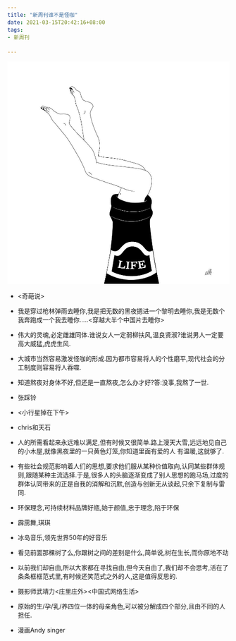 ```yaml
---
title: "新周刊谁不是怪咖"
date: 2021-03-15T20:42:16+08:00
tags:
- 新周刊

---
```


![](/img/新周刊谁不是怪咖.jpg)

- <奇葩说>

- 我是穿过枪林弹雨去睡你,我是把无数的黑夜摁进一个黎明去睡你,我是无数个我奔跑成一个我去睡你.....<穿越大半个中国片去睡你>
- 伟大的灵魂,必定雌雄同体.谁说女人一定弱柳扶风,温良贤淑?谁说男人一定要高大威猛,虎虎生风.
- 大城市当然容易激发怪咖的形成.因为都市容易将人的个性磨平,现代社会的分工制度则容易将人吞噬.
- 知道熬夜对身体不好,但还是一直熬夜,怎么办才好?答:没事,我熬了一世.
- 张踩铃
- <小行星掉在下午>
- chris和天石
- 人的所需看起来永远难以满足,但有时候又很简单.路上漫天大雪,远远地见自己的小木屋,就像黑夜里的一只黄色灯笼,你知道里面有爱的人 有温暖,这就够了.
- 有些社会规范影响着人们的思想,要求他们服从某种价值取向,认同某些群体规则,跟随某种主流选择.于是,很多人的头脑逐渐变成了别人思想的跑马场,过度的群体认同带来的正是自我的消解和沉默,创造与创新无从谈起,只余下复制与雷同.
- 环保理念,可持续材料品牌好瓶,始于颜值,忠于理念,陷于环保
- 霹雳舞,琪琪
- 冰岛音乐,领先世界50年的好音乐
- 看见前面那棵树了么,你跟树之间的差别是什么,简单说,树在生长,而你原地不动
- 以前我们却自由,所以大家都在寻找自由,但今天自由了,我们却不会思考,活在了条条框框范式里,有时候还笑范式之外的人,这是值得反思的.
- 摄影师武靖力<庄里庄外><中国式网络生活>
- 原始的生/孕/乳/养四位一体的母亲角色,可以被分解成四个部分,且由不同的人担任.
- 漫画Andy singer



